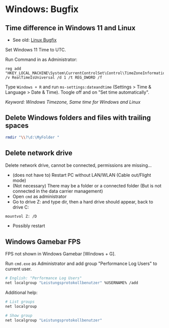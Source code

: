 # Windows: Bugfix

## Time difference in Windows 11 and Linux

* See old: [Linux Bugfix](../Linux/Bugfix.md#time-difference-in-windows-10-and-linux)

Set Windows 11 Time to UTC.

Run Command in as Administrator:

```shell
reg add "HKEY_LOCAL_MACHINE\System\CurrentControlSet\Control\TimeZoneInformation" /v RealTimeIsUniversal /d 1 /t REG_DWORD /f
```

Type `Windows + R` and run `ms-settings:dateandtime` (Settings > Time & Language > Date & Time).
Toogle off and on "Set time automatically".

*Keyword: Windows Timezone, Same time for Windows and Linux*

## Delete Windows folders and files with trailing spaces

```bash
rmdir "\\?\d:\MyFolder "
```

## Delete network drive

Delete network drive, cannot be connected, permissions are missing...

* (does not have to) Restart PC without LAN/WLAN (Cable out/Flight mode)
* (Not necessary) There may be a folder or a connected folder (But is not connected in the data carrier management)
* Open `cmd` as administrator
* Go to drive Z: and type dir, then a hard drive should appear, back to drive C:

```bash
mountvol Z: /D
```

* Possibly restart

## Windows Gamebar FPS

FPS not shown in Windows Gamebar [Windows + G].

Run `cmd.exe` as Administrator and add group "Performance Log Users" to current user.

```bash
# English: "Performance Log Users"
net localgroup "Leistungsprotokollbenutzer" %USERNAME% /add
```

Additional help:

```bash
# List groups
net localgroup

# Show group
net localgroup "Leistungsprotokollbenutzer"
```
